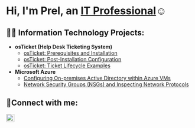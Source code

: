 <h1>Hi, I'm Prel, an <a href="[https://www.linkedin.com/in/prel-warren/">IT Professional</a>☺</h1>

<h2>👨‍💻 Information Technology Projects:</h2>

- <b>osTicket (Help Desk Ticketing System)</b>
  - [osTicket: Prerequisites and Installation](https://github.com/Pwarren61222/osticket-prereqs)
  - [osTicket: Post-Installation Configuration](https://github.com/Pwarren61222/post-install-config)
  - [osTicket: Ticket Lifecycle Examples](https://github.com/Pwarren61222/ticket-lifecycle)
- <b>Microsoft Azure</b>
  - [Configuring On-premises Active Directory within Azure VMs](https://github.com/Pwarren61222/configure-ad)
  - [Network Security Groups (NSGs) and Inspecting Network Protocols](https://github.com/Pwarren61222/azure-network-protocols)

<h2>🤳Connect with me:</h2>


[<img align="left" alt="Josh | LinkedIn" width="22px" src="https://cdn.jsdelivr.net/npm/simple-icons@v3/icons/linkedin.svg" />][linkedin]




[linkedin]: https://www.linkedin.com/in/prel-warren/
